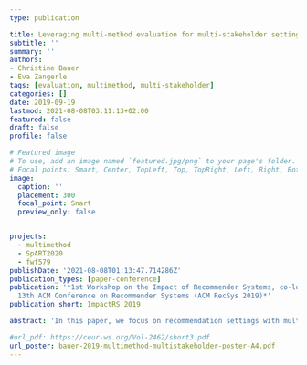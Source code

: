 ```yaml
---
type: publication

title: Leveraging multi-method evaluation for multi-stakeholder settings
subtitle: ''
summary: ''
authors:
- Christine Bauer
- Eva Zangerle
tags: [evaluation, multimethod, multi-stakeholder]
categories: []
date: 2019-09-19
lastmod: 2021-08-08T03:11:13+02:00
featured: false
draft: false
profile: false

# Featured image
# To use, add an image named `featured.jpg/png` to your page's folder.
# Focal points: Smart, Center, TopLeft, Top, TopRight, Left, Right, BottomLeft, Bottom, BottomRight.
image:
  caption: ''
  placement: 300
  focal_point: Snart
  preview_only: false


projects:
  - multimethod
  - SpART2020
  - fwf579
publishDate: '2021-08-08T01:13:47.714286Z'
publication_types: [paper-conference]
publication: '*1st Workshop on the Impact of Recommender Systems, co-located with
  13th ACM Conference on Recommender Systems (ACM RecSys 2019)*'
publication_short: ImpactRS 2019

abstract: 'In this paper, we focus on recommendation settings with multiple stakeholders with possibly varying goals and interests, and argue that a single evaluation method or measure is not able to evaluate all relevant aspects in such a complex setting. We reason that employing a multi-method evaluation, where multiple evaluation methods or measures are combined and integrated, allows for get- ting a richer picture and prevents blind spots in the evaluation outcome.'

#url_pdf: https://ceur-ws.org/Vol-2462/short3.pdf
url_poster: bauer-2019-multimethod-multistakeholder-poster-A4.pdf
---
```

